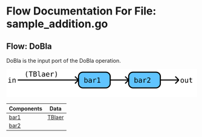 # Flow Documentation For File: sample_addition.go

## Flow: DoBla
DoBla is the input port of the DoBla operation.

![Flow: DoBla](./DoBla.svg)

Components | Data
---------- | -----
[bar1](sample_addition.go#L26L29) | [TBlaer](sample_addition.go#L5L5)
[bar2](sample_addition.go#L31L34) | 

